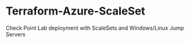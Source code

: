 # Terraform-Azure-ScaleSet
Check Point Lab deployment with ScaleSets and Windows/Linux Jump Servers
